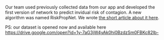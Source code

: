Our team used previously collected data from our app and developed the first version of network to predict invidual risk of contagion.
A new algorithm was named RiskPropNet. We wrote [the short article about it here](results.md).

PS: our dataset is opened now and available here https://drive.google.com/open?id=1y-7aG3jW4yAk0hi0BzdzSm0FBKc82lb-
